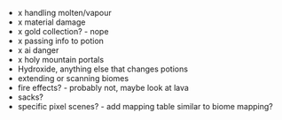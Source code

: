 - x handling molten/vapour
- x material damage
- x gold collection? - nope
- x passing info to potion
- x ai danger
- x holy mountain portals
- Hydroxide, anything else that changes potions
- extending or scanning biomes
- fire effects? - probably not, maybe look at lava
- sacks?
- specific pixel scenes? - add mapping table similar to biome mapping?
